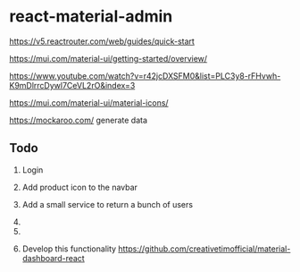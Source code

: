 # react-material-admin

https://v5.reactrouter.com/web/guides/quick-start

https://mui.com/material-ui/getting-started/overview/

https://www.youtube.com/watch?v=r42jcDXSFM0&list=PLC3y8-rFHvwh-K9mDlrrcDywl7CeVL2rO&index=3

https://mui.com/material-ui/material-icons/

https://mockaroo.com/ generate data


## Todo

1) Login
2) Add product icon to the navbar
3) Add a small service to return a bunch of users
4) 
5) 

10) Develop this functionality https://github.com/creativetimofficial/material-dashboard-react

